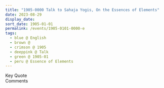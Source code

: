 ```yaml
---
title: "1905-0000 Talk to Sahaja Yogis, On the Essences of Elements"
date: 2023-08-29
display_date: 
sort_date: 1905-01-01
permalink: /events/1905-0101-0000-e
tags:
  - blue @ English
  - brown @ 
  - crimson @ 1905
  - deeppink @ Talk
  - green @ 1905-01
  - peru @ Essence of Elements
---
```


<wave-list>
  <list-title color="green" width="75">Key Quote</list-title>
  <list-item color="BlanchedAlmond"  width="200"></list-item>
  <list-item color="Lavender"></list-item>
  <list-item color="BlanchedAlmond"></list-item>
</wave-list>

<br>

<wave-list>
  <list-title color="green" width="75">Comments</list-title>
  <list-item color="BlanchedAlmond"  width="200"></list-item>
  <list-item color="Lavender"></list-item>
  <list-item color="BlanchedAlmond"></list-item>
</wave-list>